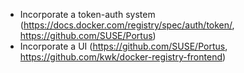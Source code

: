 * Incorporate a token-auth system (https://docs.docker.com/registry/spec/auth/token/, https://github.com/SUSE/Portus)
* Incorporate a UI (https://github.com/SUSE/Portus, https://github.com/kwk/docker-registry-frontend)
